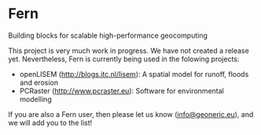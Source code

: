 Fern
====
Building blocks for scalable high-performance geocomputing

This project is very much work in progress. We have not created a release
yet. Nevertheless, Fern is currently being used in the folowing projects:

- openLISEM (http://blogs.itc.nl/lisem): A spatial model for runoff, floods
  and erosion
- PCRaster (http://www.pcraster.eu): Software for environmental modelling

If you are also a Fern user, then please let us know (info@geoneric.eu),
and we will add you to the list!
